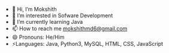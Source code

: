 - 👋 Hi, I’m Mokshith
- 👀 I’m interested in Sofware Development
- 🌱 I’m currently learning Java
- 📫 How to reach me mokshithmd6@gmail.com
- 😄 Pronouns: He/Him
- ⚡Languages: Java, Python3, MySQL, HTML, CSS, JavaScript

<!---
Mokshith18/Mokshith18 is a ✨ special ✨ repository because its `README.md` (this file) appears on your GitHub profile.
You can click the Preview link to take a look at your changes.
--->
